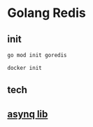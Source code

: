 # Golang Redis

## init

```bash
go mod init goredis
```

```bash
docker init
```

## tech

## [asynq lib](https://github.com/hibiken/asynq)

